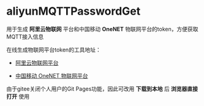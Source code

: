# aliyunMQTTPasswordGet

用于生成 **阿里云物联网** 平台和中国移动 **OneNET** 物联网平台的token，方便获取MQTT接入信息

在线生成物联网平台token的工具地址：
- [阿里云物联网平台](https://x223222981.gitee.io/aliyunmqttpasswordget/)

- [中国移动 OneNET 物联网平台](https://x223222981.gitee.io/aliyunmqttpasswordget/onenetToken.html)


由于gitee关闭个人用户的Git Pages功能，因此可改用 **下载到本地** 后 **浏览器直接打开** 使用

